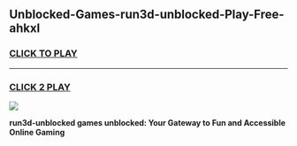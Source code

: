 
## Unblocked-Games-run3d-unblocked-Play-Free-ahkxl
<h3>
<a href="https://premium76.site?title=run3d-unblocked&ref=12A">CLICK TO PLAY</a></h3>
<hr>

<h3>
<a href="https://premium76.site?title=run3d-unblocked&ref=12A">CLICK 2 PLAY</a>
  
</h3>

<a href="https://premium76.site?title=run3d-unblocked&ref=12A"><img src="https://clearcache.store/games.png"></a>


**run3d-unblocked games unblocked: Your Gateway to Fun and Accessible Online Gaming**
